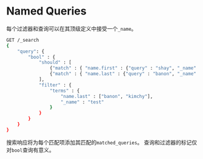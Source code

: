 # Named Queries

每个过滤器和查询可以在其顶级定义中接受一个`_name`。

```bash
GET /_search
{
    "query": {
        "bool" : {
            "should" : [
                {"match" : { "name.first" : {"query" : "shay", "_name" : "first"} }},
                {"match" : { "name.last" : {"query" : "banon", "_name" : "last"} }}
            ],
            "filter" : {
                "terms" : {
                    "name.last" : ["banon", "kimchy"],
                    "_name" : "test"
                }
            }
        }
    }
}
```

搜索响应将为每个匹配项添加其匹配的`matched_queries`。 查询和过滤器的标记仅对`bool`查询有意义。
